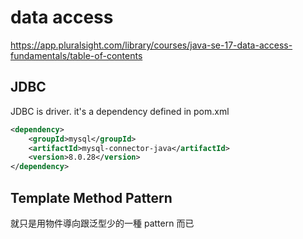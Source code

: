 # data access
https://app.pluralsight.com/library/courses/java-se-17-data-access-fundamentals/table-of-contents

## JDBC
JDBC is driver. it's a dependency defined in pom.xml
```xml
<dependency>
    <groupId>mysql</groupId>
    <artifactId>mysql-connector-java</artifactId>
    <version>8.0.28</version>
</dependency>
```

## Template Method Pattern
就只是用物件導向跟泛型少的一種 pattern 而已